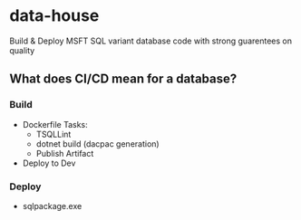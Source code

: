 # data-house

Build & Deploy MSFT SQL variant database code with strong guarentees on quality 

## What does CI/CD mean for a database?

### Build
- Dockerfile Tasks:
  - TSQLLint
  - dotnet build (dacpac generation)
  - Publish Artifact
- Deploy to Dev

### Deploy
- sqlpackage.exe
